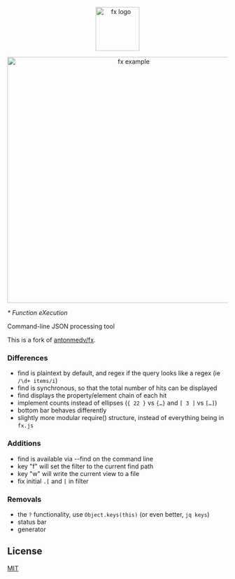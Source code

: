 <p align="center">
  <img src="https://medv.io/assets/fx-logo.png" height="100" alt="fx logo">
</p>
<p align="center">
  <img src="https://medv.io/assets/fx.gif" width="562" alt="fx example">
</p>

_* Function eXecution_

Command-line JSON processing tool

This is a fork of [antonmedv/fx](https://github.com/antonmedv/fx).

### Differences

- find is plaintext by default, and regex if the query looks like a regex (ie
  `/\d+ items/i`)
- find is synchronous, so that the total number of hits can be displayed
- find displays the property/element chain of each hit
- implement counts instead of ellipses (`{ 22 }` vs `{…}` and `[ 3 ]` vs `[…]`)
- bottom bar behaves differently
- slightly more modular require() structure, instead of everything being in
  `fx.js`

### Additions

- find is available via --find on the command line
- key "f" will set the filter to the current find path
- key "w" will write the current view to a file
- fix initial `.[` and `[` in filter

### Removals

- the `?` functionality, use `Object.keys(this)` (or even better, `jq keys`)
- status bar
- generator

## License

[MIT](https://github.com/antonmedv/fx/blob/master/LICENSE)  
